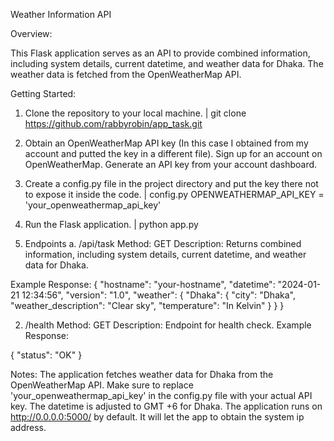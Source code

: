 Weather Information API

Overview:

This Flask application serves as an API to provide combined information, including system details, current datetime, and weather data for Dhaka. The weather data is fetched from the OpenWeatherMap API.

Getting Started:
1. Clone the repository to your local machine.
| git clone https://github.com/rabbyrobin/app_task.git

2. Obtain an OpenWeatherMap API key (In this case I obtained from my account and putted the key in a different file). Sign up for an account on OpenWeatherMap.
Generate an API key from your account dashboard.

3. Create a config.py file in the project directory and put the key there not to expose it inside the code.
 | config.py
OPENWEATHERMAP_API_KEY = 'your_openweathermap_api_key'

4. Run the Flask application.
 | python app.py

5. Endpoints
a. /api/task
Method: GET
Description: Returns combined information, including system details, current datetime, and weather data for Dhaka.

Example Response:
{
  "hostname": "your-hostname",
  "datetime": "2024-01-21 12:34:56",
  "version": "1.0",
  "weather": {
    "Dhaka": {
      "city": "Dhaka",
      "weather_description": "Clear sky",
      "temperature": "In Kelvin"
    }
  }
}

2. /health
Method: GET
Description: Endpoint for health check.
Example Response:

{
  "status": "OK"
}

Notes:
The application fetches weather data for Dhaka from the OpenWeatherMap API. Make sure to replace 'your_openweathermap_api_key' in the config.py file with your actual API key.
The datetime is adjusted to GMT +6 for Dhaka.
The application runs on http://0.0.0.0:5000/ by default. It will let the app to obtain the system ip address.